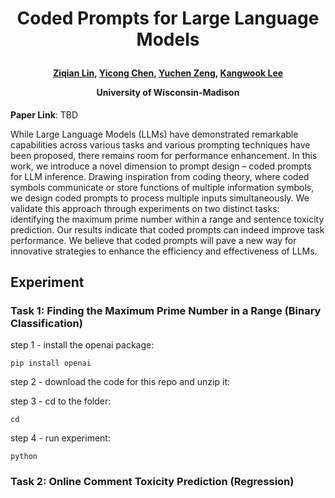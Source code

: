 <h1 align="center"> <p>Coded Prompts for Large Language Models</p></h1>
<h4 align="center">
    <p><a href="https://myhakureimu.github.io/" target="_blank">Ziqian Lin</a>, <a href="https://www.linkedin.com/in/yicong-chen-046993250/" target="_blank">Yicong Chen</a>, <a href="https://yzeng58.github.io/zyc_cv/" target="_blank">Yuchen Zeng</a>, <a href="https://kangwooklee.com/aboutme/" target="_blank">Kangwook Lee</a></p>
    <p>University of Wisconsin-Madison</p>
    </h4>

**Paper Link**: TBD

While Large Language Models (LLMs) have demonstrated remarkable capabilities across various tasks and various prompting techniques have been proposed, there remains room for performance enhancement. In this work, we introduce a novel dimension to prompt design – coded prompts for LLM inference. Drawing inspiration from coding theory, where coded symbols communicate or store functions of multiple information symbols, we design coded prompts to process multiple inputs simultaneously. We validate this approach through experiments on two distinct tasks: identifying the maximum prime number within a range and sentence toxicity prediction. Our results indicate that coded prompts can indeed improve task performance. We believe that coded prompts will pave a new way for innovative strategies to enhance the efficiency and effectiveness of LLMs.

## Experiment

### Task 1: Finding the Maximum Prime Number in a Range (Binary Classification)
step 1 - install the openai package: 
    
    pip install openai

step 2 - download the code for this repo and unzip it: 

    

step 3 - cd to the folder: 

    cd 

step 4 - run experiment: 

    python 


### Task 2: Online Comment Toxicity Prediction (Regression)
